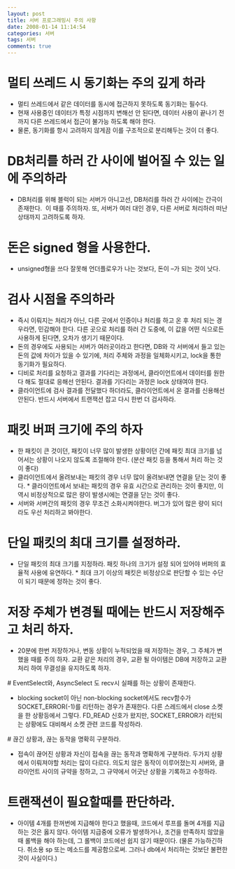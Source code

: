 ```yaml
---
layout: post
title: 서버 프로그래밍시 주의 사항
date: 2008-01-14 11:14:54
categories: 서버
tags: 서버
comments: true
---
```


# 멀티 쓰레드 시 동기화는 주의 깊게 하라
* 멀티 쓰레드에서 같은 데이터를 동시에 접근하지 못하도록 동기화는 필수다. 
* 현재 사용중인 데이터가 특정 시점까지 변해선 안 된다면, 데이터 사용이 끝나기 전까지 다른 쓰레드에서 접근이 불가능 하도록 해야 한다.
* 물론, 동기화를 항시 고려하지 않게끔 이를 구조적으로 분리해두는 것이 더 좋다.
 
# DB처리를 하러 간 사이에 벌어질 수 있는 일에 주의하라
* DB처리를 위해 블럭이 되는 서버가 아니고선, DB처리를 하러 간 사이에는 간극이 존재한다.  이 때를 주의하자. 또, 서버가 여러 대인 경우, 다른 서버로 처리하러 떠난 상태까지 고려하도록 하자.

# 돈은 signed 형을 사용한다. 
* unsigned형을 쓰다 잘못해 언더플로우가 나는 것보다, 돈이 –가 되는 것이 낫다.
 
# 검사 시점을 주의하라
* 즉시 이뤄지는 처리가 아닌, 다른 곳에서 인증이나 처리를 하고 온 후 처리 되는 경우라면, 민감해야 한다.
다른 곳으로 처리를 하러 간 도중에, 이 값을 어떤 식으로든 사용하게 된다면, 오차가 생기기 때문이다.
* 돈의 경우에도 사용되는 서버가 여러곳이라고 한다면, DB와 각 서버에서 들고 있는 돈의 값에 차이가 있을 수 있기에, 처리 주체와 과정을 일체화시키고, lock을 통한 동기화가 필요하다.
* 디비로 처리를 요청하고 결과를 기다리는 과정에서, 클라이언트에서 데이터를 원한다 해도 절대로 응해선 안된다. 결과를 기다리는 과정은 lock 상태여야 한다.
* 클라이언트에 검사 결과를 전달했다 하더라도, 클라이언트에서 온 결과를 신용해선 안된다. 반드시 서버에서 트랜잭션 잡고 다시 한번 더 검사하라.

# 패킷 버퍼 크기에 주의 하자
* 한 패킷이 큰 것이던, 패킷이 너무 많이 발생한 상황이던 간에 패킷 최대 크기를 넘어서는 상황이 나오지 않도록 조절해야 한다. (분산 패킷 등을 통해서 처리 하는 것이 좋다)
* 클라이언트에서 올려보내는 패킷의 경우 너무 많이 올려보내면 연결을 닫는 것이 좋다.
* 클라이언트에서 보내는 패킷의 경우 유효 시간으로 관리하는 것이 좋지만, 이 역시 비정상적으로 많은 량이 발생시에는 연결을 닫는 것이 좋다.
* 서버와 서버간의 패킷의 경우 무조건 소화시켜야한다. 버그가 있어 많은 량이 되더라도 우선 처리하고 봐야한다. 

# 단일 패킷의 최대 크기를 설정하라.
* 단일 패킷의 최대 크기를 지정하라. 패킷 하나의 크기가 설정 되어 있어야 버퍼의 효율적 사용에 유연하다.
* 최대 크기 이상의 패킷은 비정상으로 판단할 수 있는 수단이 되기 때문에 정하는 것이 좋다.
 
# 저장 주체가 변경될 때에는 반드시 저장해주고 처리 하자.
* 20분에 한번 저장하거나, 변동 상황이 누적되었을 때 저장하는 경우, 그 주체가 변했을 때를 주의 하자. 교환 같은 처리의 경우, 교환 될 아이템은 DB에 저장하고 교환 처리 하여 무결성을 유지하도록 하자.

# EventSelect와, AsyncSelect 도 recv시 실패를 하는 상황이 존재한다.
* blocking socket이 아닌 non-blocking socket에서도 recv함수가 SOCKET_ERROR(-1)를 리턴하는 경우가 존재한다. 다른 스레드에서 close 소켓을 한 상황등에서 그렇다. FD_READ 신호가 왔지만, SOCKET_ERROR가 리턴되는 상황에도 대비해서 소켓 관련 코드를 작성하라.

# 끊긴 상황과, 끊는 동작을 명확히 구분하라.
* 접속이 끊어진 상황과 자신이 접속을 끊는 동작과 명확하게 구분하라.
두가지 상황에서 이뤄져야할 처리는 많이 다르다. 의도치 않은 동작이 이루어졌는지 서버와, 클라이언트 사이의 규약을 정하고, 그 규약에서 어긋난 상황을 기록하고 수정하라.

# 트랜잭션이 필요할때를 판단하라.
* 아이템 4개를 한꺼번에 지급해야 한다고 했을때, 코드에서 루프를 돌며 4개를 지급하는 것은 옳지 않다.
아이템 지급중에 오류가 발생하거나, 조건을 만족하지 않았을 때 롤백을 해야 하는데, 그 롤백이 코드에선 쉽지 않기 때문이다. (물론 가능하긴하다. 취소용 sp 또는 메소드를 제공함으로써. 그러나 db에서 처리하는 것보단 불편한 것이 사실이다.)